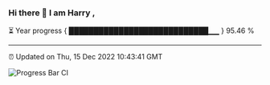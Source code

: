### Hi there 👋 I am Harry , 

⏳ Year progress { ████████████████████████████▁▁ } 95.46 %

---

⏰ Updated on Thu, 15 Dec 2022 10:43:41 GMT

![Progress Bar CI](https://github.com/duykhang68/duykhang68/workflows/Progress%20Bar%20CI/badge.svg)
